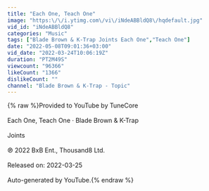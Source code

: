 ```yaml
---
title: "Each One, Teach One"
image: "https:\/\/i.ytimg.com\/vi\/iNdeABBldQ8\/hqdefault.jpg"
vid_id: "iNdeABBldQ8"
categories: "Music"
tags: ["Blade Brown & K-Trap Joints Each One","Teach One"]
date: "2022-05-08T09:01:36+03:00"
vid_date: "2022-03-24T10:06:19Z"
duration: "PT2M49S"
viewcount: "96366"
likeCount: "1366"
dislikeCount: ""
channel: "Blade Brown & K-Trap - Topic"
---
```

{% raw %}Provided to YouTube by TuneCore<br /><br />Each One, Teach One · Blade Brown &amp; K-Trap<br /><br />Joints<br /><br />℗ 2022 BxB Ent., Thousand8 Ltd.<br /><br />Released on: 2022-03-25<br /><br />Auto-generated by YouTube.{% endraw %}
